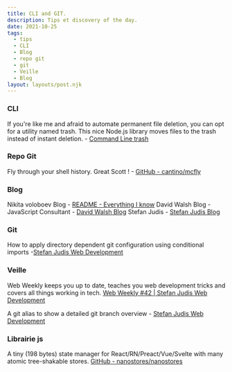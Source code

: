 ```yaml
---
title: CLI and GIT.
description: Tips et discovery of the day.
date: 2021-10-25
tags:
  - tips
  - CLI
  - Blog
  - repo git
  - git
  - Veille
  - Blog
layout: layouts/post.njk
---
```


### CLI

If you're like me and afraid to automate permanent file deletion, you can opt for a utility named trash. This nice Node.js library moves files to the trash instead of instant deletion. - [Command Line trash](https://davidwalsh.name/command-line-trash?utm_source=feedburner&utm_medium=feed&utm_campaign=Feed%3A+Bludice+%28David+Walsh+Blog%29)

### Repo Git

Fly through your shell history. Great Scott ! - [GitHub - cantino/mcfly](https://github.com/cantino/mcfly)

### Blog

Nikita voloboev Blog - [README - Everything I know](https://wiki.nikitavoloboev.xyz/)
David Walsh Blog - JavaScript Consultant - [David Walsh Blog](https://davidwalsh.name/)
Stefan Judis - [Stefan Judis Blog](https://www.stefanjudis.com/)

### Git
How to apply directory dependent git configuration using conditional imports -[Stefan Judis Web Development](https://www.stefanjudis.com/today-i-learned/how-to-apply-directory-dependent-git-configuration-using-conditional-imports/)

### Veille
Web Weekly keeps you up to date, teaches you web development tricks and covers all things working in tech. [Web Weekly #42 | Stefan Judis Web Development](https://www.stefanjudis.com/blog/web-weekly-42/)

A git alias to show a detailed git branch overview - [Stefan Judis Web Development](https://www.stefanjudis.com/snippets/a-git-alias-to-show-a-detailed-git-branch-overview/)


### Librairie js
A tiny (198 bytes) state manager for React/RN/Preact/Vue/Svelte with many atomic tree-shakable stores. [GitHub - nanostores/nanostores](https://github.com/nanostores/nanostores)

